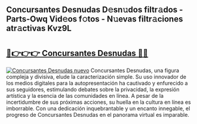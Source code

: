 ## Concursantes Desnudas D𝚎sn𝚞dos filtr𝚊dos - Parts-Owq Vid𝚎os f𝚘tos - N𝚞evas filtr𝚊ciones atr𝚊ctivas Kvz9L

# <h2><a href="http://mb4119j.tromn.icu/?c=Concursantes+Desnudas">🔗👉👉👉 Concursantes Desnudas 🔗🔗</a></h2>

[![Concursantes Desnudas nuevo](https://i.imgur.com/pEAQMta.gif)](http://mb4119j.tromn.icu/?c=Concursantes+Desnudas)
Concursantes Desnudas, una figura compleja y divisiva, elude la caracterización simple. Su uso innovador de los medios digitales para la autopresentación ha cautivado y enfurecido a sus seguidores, estimulando debates sobre la privacidad, la expresión artística y la esencia de las comunidades en línea. A pesar de la incertidumbre de sus próximas acciones, su huella en la cultura en línea es imborrable. Con una dedicación inquebrantable y un encanto innegable, el progreso de Concursantes Desnudas en el panorama virtual es imparable.
